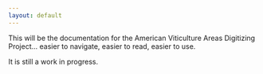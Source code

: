 ```yaml
---
layout: default
---
```


This will be the documentation for the American Viticulture Areas Digitizing Project... easier to navigate, easier to read, easier to use.

It is still a work in progress.